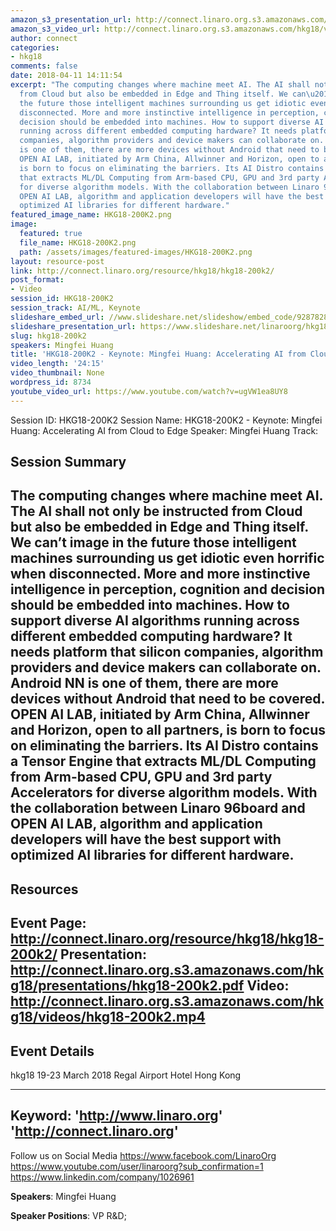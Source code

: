 ```yaml
---
amazon_s3_presentation_url: http://connect.linaro.org.s3.amazonaws.com/hkg18/presentations/hkg18-200k2.pdf
amazon_s3_video_url: http://connect.linaro.org.s3.amazonaws.com/hkg18/videos/hkg18-200k2.mp4
author: connect
categories:
- hkg18
comments: false
date: 2018-04-11 14:11:54
excerpt: "The computing changes where machine meet AI. The AI shall not only be instructed
  from Cloud but also be embedded in Edge and Thing itself. We can\u2019t image in
  the future those intelligent machines surrounding us get idiotic even horrific when
  disconnected. More and more instinctive intelligence in perception, cognition and
  decision should be embedded into machines. How to support diverse AI algorithms
  running across different embedded computing hardware? It needs platform that silicon
  companies, algorithm providers and device makers can collaborate on. Android NN
  is one of them, there are more devices without Android that need to be covered.
  OPEN AI LAB, initiated by Arm China, Allwinner and Horizon, open to all partners,
  is born to focus on eliminating the barriers. Its AI Distro contains a Tensor Engine
  that extracts ML/DL Computing from Arm-based CPU, GPU and 3rd party Accelerators
  for diverse algorithm models. With the collaboration between Linaro 96board and
  OPEN AI LAB, algorithm and application developers will have the best support with
  optimized AI libraries for different hardware."
featured_image_name: HKG18-200K2.png
image:
  featured: true
  file_name: HKG18-200K2.png
  path: /assets/images/featured-images/HKG18-200K2.png
layout: resource-post
link: http://connect.linaro.org/resource/hkg18/hkg18-200k2/
post_format:
- Video
session_id: HKG18-200K2
session_track: AI/ML, Keynote
slideshare_embed_url: //www.slideshare.net/slideshow/embed_code/92878286
slideshare_presentation_url: https://www.slideshare.net/linaroorg/hkg18200k2-keynote-mingfei-huang-accelerating-ai-from-cloud-to-edge
slug: hkg18-200k2
speakers: Mingfei Huang
title: 'HKG18-200K2 - Keynote: Mingfei Huang: Accelerating AI from Cloud to Edge'
video_length: '24:15'
video_thumbnail: None
wordpress_id: 8734
youtube_video_url: https://www.youtube.com/watch?v=ugVW1ea8UY8
---
```


Session ID: HKG18-200K2
Session Name: HKG18-200K2 - Keynote: Mingfei Huang: Accelerating AI from Cloud to Edge
Speaker: Mingfei Huang
Track: 


## Session Summary
The computing changes where machine meet AI. The AI shall not only be instructed from Cloud but also be embedded in Edge and Thing itself. We can’t image in the future those intelligent machines surrounding us get idiotic even horrific when disconnected. More and more instinctive intelligence in perception, cognition and decision should be embedded into machines. How to support diverse AI algorithms running across different embedded computing hardware? It needs platform that silicon companies, algorithm providers and device makers can collaborate on. Android NN is one of them, there are more devices without Android that need to be covered. OPEN AI LAB, initiated by Arm China, Allwinner and Horizon, open to all partners, is born to focus on eliminating the barriers. Its AI Distro contains a Tensor Engine that extracts ML/DL Computing from Arm-based CPU, GPU and 3rd party Accelerators for diverse algorithm models. With the collaboration between Linaro 96board and OPEN AI LAB, algorithm and application developers will have the best support with optimized AI libraries for different hardware.
---------------------------------------------------
## Resources
Event Page: http://connect.linaro.org/resource/hkg18/hkg18-200k2/
Presentation: http://connect.linaro.org.s3.amazonaws.com/hkg18/presentations/hkg18-200k2.pdf
Video: http://connect.linaro.org.s3.amazonaws.com/hkg18/videos/hkg18-200k2.mp4
 ---------------------------------------------------
## Event Details
hkg18
19-23 March 2018 
Regal Airport Hotel Hong Kong

---------------------------------------------------
Keyword: 
'http://www.linaro.org'
'http://connect.linaro.org'
---------------------------------------------------
Follow us on Social Media
https://www.facebook.com/LinaroOrg
https://www.youtube.com/user/linaroorg?sub_confirmation=1
https://www.linkedin.com/company/1026961

**Speakers**: Mingfei Huang

**Speaker Positions**: VP R&D;